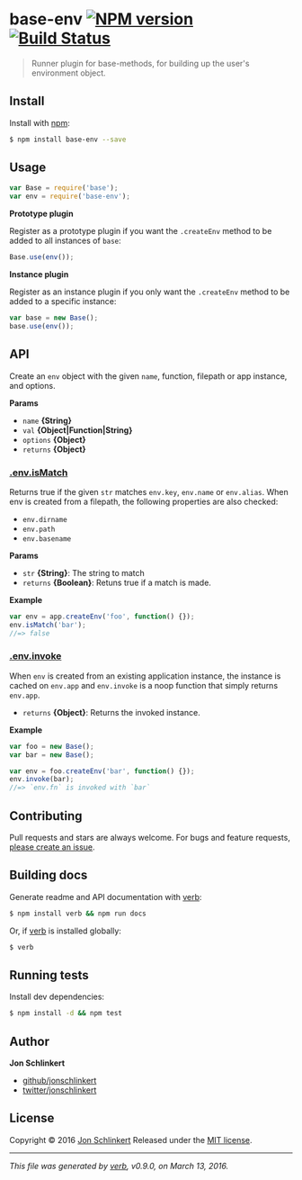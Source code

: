 # base-env [![NPM version](https://img.shields.io/npm/v/base-env.svg)](https://www.npmjs.com/package/base-env) [![Build Status](https://img.shields.io/travis/jonschlinkert/base-env.svg)](https://travis-ci.org/jonschlinkert/base-env)

> Runner plugin for base-methods, for building up the user's environment object.

## Install

Install with [npm](https://www.npmjs.com/):

```sh
$ npm install base-env --save
```

## Usage

```js
var Base = require('base');
var env = require('base-env');
```

**Prototype plugin**

Register as a prototype plugin if you want the `.createEnv` method to be added to all instances of `base`:

```js
Base.use(env());
```

**Instance plugin**

Register as an instance plugin if you only want the `.createEnv` method to be added to a specific instance:

```js
var base = new Base();
base.use(env());
```

## API

Create an `env` object with the given `name`, function, filepath
or app instance, and options.

**Params**

* `name` **{String}**
* `val` **{Object|Function|String}**
* `options` **{Object}**
* `returns` **{Object}**

### [.env.isMatch](lib/app.js#L53)

Returns true if the given `str` matches `env.key`, `env.name` or `env.alias`. When env is created from a filepath, the following properties are also checked:

* `env.dirname`
* `env.path`
* `env.basename`

**Params**

* `str` **{String}**: The string to match
* `returns` **{Boolean}**: Retuns true if a match is made.

**Example**

```js
var env = app.createEnv('foo', function() {});
env.isMatch('bar');
//=> false
```

### [.env.invoke](lib/app.js#L76)

When `env` is created from an existing application instance, the instance is cached on `env.app` and `env.invoke` is a noop function that simply returns `env.app`.

* `returns` **{Object}**: Returns the invoked instance.

**Example**

```js
var foo = new Base();
var bar = new Base();

var env = foo.createEnv('bar', function() {});
env.invoke(bar);
//=> `env.fn` is invoked with `bar`
```

## Contributing

Pull requests and stars are always welcome. For bugs and feature requests, [please create an issue](https://github.com/jonschlinkert/base-env/issues/new).

## Building docs

Generate readme and API documentation with [verb](https://github.com/verbose/verb):

```sh
$ npm install verb && npm run docs
```

Or, if [verb](https://github.com/verbose/verb) is installed globally:

```sh
$ verb
```

## Running tests

Install dev dependencies:

```sh
$ npm install -d && npm test
```

## Author

**Jon Schlinkert**

* [github/jonschlinkert](https://github.com/jonschlinkert)
* [twitter/jonschlinkert](http://twitter.com/jonschlinkert)

## License

Copyright © 2016 [Jon Schlinkert](https://github.com/jonschlinkert)
Released under the [MIT license](https://github.com/jonschlinkert/base-env/blob/master/LICENSE).

***

_This file was generated by [verb](https://github.com/verbose/verb), v0.9.0, on March 13, 2016._